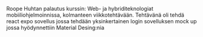 Roope Huhtan  palautus kurssin: Web- ja hybriditeknologiat mobiiliohjelmoinnissa, kolmanteen viikkotehtävään.
Tehtävänä oli tehdä react expo sovellus jossa tehdään yksinkertainen login sovelluksen mock up jossa hyödynnettiin Material Desing:nia
